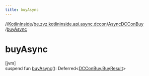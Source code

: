 ```yaml
---
title: buyAsync
---
```

//[KotlinInside](../../../index.html)/[be.zvz.kotlininside.api.async.dccon](../index.html)/[AsyncDCConBuy](index.html)
/[buyAsync](buy-async.html)

# buyAsync

[jvm]\
suspend fun [buyAsync](buy-async.html)():
Deferred<[DCConBuy.BuyResult](../../be.zvz.kotlininside.api.dccon/-d-c-con-buy/-buy-result/index.html)>




